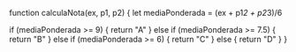 function calculaNota(ex, p1, p2) {
  let mediaPonderada = (ex + p1*2 + p2*3)/6
  
  if (mediaPonderada >= 9) {
    return "A"
  }
  else if (mediaPonderada >= 7.5) {
    return "B"
  }
  else if (mediaPonderada >= 6) {
    return "C"
  }
  else {
    return "D"
  }
}
